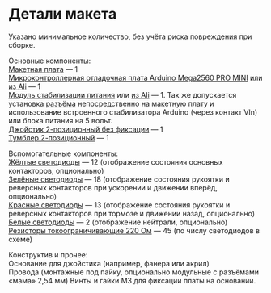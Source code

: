 # Детали макета

Указано минимальное количество, без учёта риска повреждения при сборке.

Основные компоненты:  
[Макетная плата](https://roboshop.spb.ru/breadboards/maketnye-platy-pod-pajku/pcb-2-side-12x18-green-2-54) — 1  
[Микроконтроллерная отладочная плата Arduino Mega2560 PRO MINI](https://roboshop.spb.ru/arduino/kontrollery-arduino/arduino-mega-2560-pro) или [из Ali](https://aliexpress.ru/item/1005001632923624.html) — 1  
[Модуль стабилизации питания](https://roboshop.spb.ru/modules/moduli-pitaniya/adapter-mb-102) или [из Ali](https://aliexpress.ru/item/1005001607701828.html) — 1.
Так же допускается установка [разъёма](https://roboshop.spb.ru/radio/razieemy/razieemy-pitaniya/female-55x21)
непосредственно на макетную плату и использование встроенного стабилизатора Arduino (через контакт VIn) или блока питания на 5 вольт.  
[Джойстик 2-позиционный без фиксации](https://www.chipdip.ru/product/mtb2-pa22) — 1  
[Тумблер 2-позиционный](https://www.chipdip.ru/product/mts-102-a1) — 1

Вспомогательные компоненты:  
[Жёлтые светодиоды](https://roboshop.spb.ru/radio/svetodiody/svetodiody-vyvodnye/led-yellow-yellow-3mm) — 12
(отображение состояния основных контакторов, опционально)  
[Зелёные светодиоды](https://roboshop.spb.ru/radio/svetodiody/svetodiody-vyvodnye/led-green-green-3mm) — 18
(отображение состояния рукоятки и реверсных контакторов при ускорении и движении вперёд, опционально)  
[Красные светодиоды](https://roboshop.spb.ru/radio/svetodiody/svetodiody-vyvodnye/led-red-red-3mm) — 13
(отображение состояния рукоятки и реверсных контакторов при тормозе и движении назад, опционально)  
[Белые светодиоды](https://roboshop.spb.ru/radio/svetodiody/svetodiody-vyvodnye/led-3mm-white-glass) — 2
(отображение нейтрали, опционально)  
[Резисторы токоограничивающие 220 Ом](https://roboshop.spb.ru/radio/rezistory/rezistory-vyvodnye/metal-film-resistor-220ohm-025w) — 45 (по числу светодиодов в схеме)

Конструктив и прочее:  
Основание для джойстика (например, фанера или акрил)  
Провода (монтажные под пайку, опционально модульные с разъёмами «мама» 2,54 мм)
Винты и гайки M3 для фиксации платы на основании.

